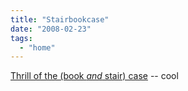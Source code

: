 ```yaml
---
title: "Stairbookcase"
date: "2008-02-23"
tags: 
  - "home"
---
```


[Thrill of the (book <em>and</em> stair) case](http://www.core77.com/blog/object_culture/thrill_of_the_book_and_stair_case_9021.asp "Thrill of the (book <em>and</em> stair) case") -- cool
